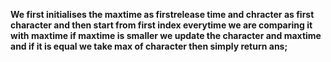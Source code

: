 **We first initialises the maxtime as firstrelease time and chracter as first character
and then start from first index everytime we are comparing it with maxtime if maxtime is smaller we update the character and maxtime and if it is equal we take max of character
then simply return ans;**